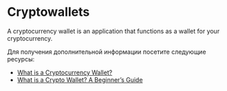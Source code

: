 # Cryptowallets

A cryptocurrency wallet is an application that functions as a wallet for your cryptocurrency.

Для получения дополнительной информации посетите следующие ресурсы:

- [What is a Cryptocurrency Wallet?](https://www.investopedia.com/terms/b/bitcoin-wallet.asp)
- [What is a Crypto Wallet? A Beginner’s Guide](https://crypto.com/university/crypto-wallets)
